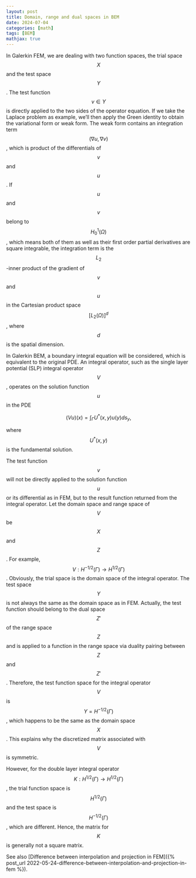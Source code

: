 ```yaml
---
layout: post
title: Domain, range and dual spaces in BEM
date: 2024-07-04
categories: [math]
tags: [BEM]
mathjax: true
---
```


In Galerkin FEM, we are dealing with two function spaces, the trial space $$X $$ and the test space $$Y $$. The test function $$v\in Y $$ is directly applied to the two sides of the operator equation. If we take the Laplace problem as example, we&rsquo;ll then apply the Green identity to obtain the variational form or weak form. The weak form contains an integration term $$\left( \nabla u,\nabla v \right) $$, which is product of the differentials of $$v $$ and $$u $$. If $$u $$ and $$v $$ belong to $$H_0^1(\Omega) $$, which means both of them as well as their first order partial derivatives are square integrable, the integration term is the $$L_2 $$-inner product of the gradient of $$v $$ and $$u $$ in the Cartesian product space $$\left[ L_2(\Omega) \right]^d $$, where $$d $$ is the spatial dimension.

In Galerkin BEM, a boundary integral equation will be considered, which is equivalent to the original PDE. An integral operator, such as the single layer potential (SLP) integral operator $$V $$, operates on the solution function $$u $$ in the PDE

$$
\begin{equation}
(Vu)(x) = \int_{\Gamma} U^{*}(x,y) u(y) ds_y,
\end{equation}
$$

where $$U^{*}(x, y) $$ is the fundamental solution.

The test function $$v $$ will not be directly applied to the solution function $$u $$ or its differential as in FEM, but to the result function returned from the integral operator. Let the domain space and range space of $$V $$ be $$X $$ and $$Z $$. For example, $$V: H^{-1/2}(\Gamma) \rightarrow H^{1/2}(\Gamma) $$. Obviously, the trial space is the domain space of the integral operator. The test space $$Y $$ is not always the same as the domain space as in FEM. Actually, the test function should belong to the dual space $$Z' $$ of the range space $$Z $$ and is applied to a function in the range space via duality pairing between $$Z $$ and $$Z' $$. Therefore, the test function space for the integral operator $$V $$ is $$Y=H^{-1/2}(\Gamma) $$, which happens to be the same as the domain space $$X $$. This explains why the discretized matrix associated with $$V $$ is symmetric.

However, for the double layer integral operator $$K: H^{1/2}(\Gamma) \rightarrow H^{1/2}(\Gamma) $$, the trial function space is $$H^{1/2}(\Gamma) $$ and the test space is $$H^{-1/2}(\Gamma) $$, which are different. Hence, the matrix for $$K $$ is generally not a square matrix.

See also [Difference between interpolation and projection in FEM]({% post_url 2022-05-24-difference-between-interpolation-and-projection-in-fem %}).
